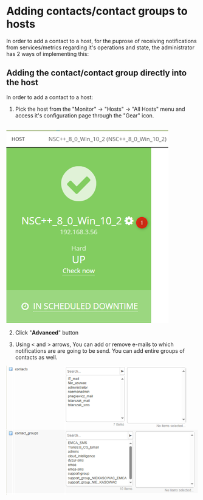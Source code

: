 # Adding contacts/contact groups to hosts

In order to add a contact to a host, for the puprose of receiving notifications from services/metrics regarding it's operations and state, the administrator has 2 ways of implementing this:

## Adding the contact/contact group directly into the host

In order to add a contact to a host:

1. Pick the host from the "Monitor" -> "Hosts" -> "All Hosts" menu and access it's configuration page through the "Gear" icon.
<br></br>

![Adding_hosts](/media/04_00_03_main_menu.png)

2. Click "**Advanced**" button


3. Using < and > arrows, You can add or remove e-mails to which notifications are are going to be send. You can add entire groups of contacts as well. 

![Adding_hosts](/media/04_00_04_Adding_Contacts.png)








